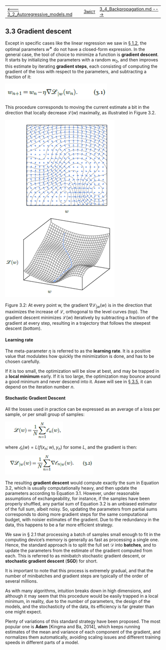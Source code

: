 |                                                              |                    |                                                          |
| ------------------------------------------------------------ | ------------------ | -------------------------------------------------------- |
| [<---   3_2_Autoregressive_models.md](3_2_Autoregressive_models.md) | [Зміст](README.md) | [3_4_Backpropagation.md    --->](3_4_Backpropagation.md) |

## 3.3    Gradient descent

Except in specific cases like the linear regression we saw in [§ 1.2](1_2_Basis_function_regression.md), the optimal parameters $w^∗$ do
not have a closed-form expression. In the general case, the tool of choice to minimize a function is **gradient descent**. It starts by initializing the parameters with a random $w_0$, and then improves this estimate by iterating **gradient steps**, each consisting of computing the gradient of the loss with respect to the parameters, and subtracting a fraction of it:

![image-20230618133925059](media1/image-20230618133925059.png)

This procedure corresponds to moving the current estimate a bit in the direction that locally decrease $\mathscr{L}(w)$ maximally, as illustrated in Figure 3.2.

![image-20230618134218672](media1/image-20230618134218672.png) 

Figure 3.2: At every point w, the gradient $∇ℒ_{|w}(w)$ is in the direction that maximizes the increase of $ℒ$, orthogonal to the level curves (top). The gradient descent minimizes $ℒ(w)$ iteratively by subtracting a fraction of the gradient at every step, resulting in a trajectory that follows the steepest descent (bottom).

#### Learning rate

The meta-parameter $η$ is referred to as the **learning rate**. It is a positive value that modulates how quickly the minimization is done, and has to be chosen carefully.

If it is too small, the optimization will be slow at best, and may be trapped in a **local minimum** early. If it is too large, the optimization may bounce around a good minimum and never descend into it. Aswe will see in [§ 3.5](3_5_Training_protocols.md), it can depend on the iteration number $n$.

#### Stochastic Gradient Descent

All the losses used in practice can be expressed as an average of a loss per sample, or per small group of samples:

![image-20230618135900483](media1/image-20230618135900483.png)

where $𝓁_n(w)=L(f(x_n;w),y_n)$ for some $L$, and the gradient is then:

![image-20230618135913654](media1/image-20230618135913654.png)

The resulting **gradient descent** would compute exactly the sum in Equation 3.2, which is usually computationally heavy, and then update the parameters according to Equation 3.1. However, under reasonable assumptions of exchangeability, for instance, if the samples have been properly shuffled, any partial sum of Equation 3.2 is an unbiased estimator of the full sum, albeit noisy. So, updating the parameters from partial sums corresponds to doing more gradient steps for the same computational budget, with noisier estimates of the gradient. Due to the redundancy in the data, this happens to be a far more efficient strategy.

We saw in § 2.1 that processing a batch of samples small enough to fit in the computing device’s memory is generally as fast as processing a single one. Hence, the standard approach is to split the full set $\mathscr{D}$ into **batches**, and to update the parameters from the estimate of the gradient computed from each. This is referred to as minibatch stochastic gradient descent, or **stochastic gradient descent** (**SGD**) for short.

It is important to note that this process is extremely gradual, and that the number of minibatches and gradient steps are typically of the order of several millions.

As with many algorithms, intuition breaks down in high dimensions, and although it may seem that this procedure would be easily trapped in a local minimum, in reality, due to the number of parameters, the design of the models, and the stochasticity of the data, its efficiency is far greater than one might expect.

Plenty of variations of this standard strategy have been proposed. The most popular one is **Adam** [Kingma and Ba, 2014], which keeps running estimates of the mean and variance of each component of the gradient, and normalizes them automatically, avoiding scaling issues and different training speeds in different parts of a model.